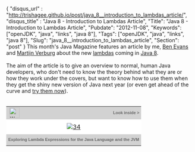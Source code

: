 {
 "disqus_url" : "http://trishagee.github.io/post/java_8__introduction_to_lambdas_article/",
 "disqus_title" : "Java 8 - Introduction to Lambdas Article",
 "Title": "Java 8 - Introduction to Lambdas Article",
 "Pubdate": "2012-11-08",
 "Keywords": ["openJDK", "java", "links", "java 8"],
 "Tags": ["openJDK", "java", "links", "java 8"],
 "Slug": "java_8__introduction_to_lambdas_article",
 "Section": "post"
}
This month's Java Magazine features an article by me, <a href="https://twitter.com/kittylyst">Ben Evans</a> and <a href="https://twitter.com/karianna">Martijn Verburg</a> about the new <a href="http://openjdk.java.net/projects/lambda/">lambdas</a>&nbsp;coming in <a href="http://jdk8.java.net/">Java 8</a>.<br /><br />The aim of the article is to give an overview to normal, human Java developers, who don't need to know the theory behind what they are or how they work under the covers, but want to know how to use them when they get the shiny new version of Java next year (or even get ahead of the curve and <a href="http://jdk8.java.net/lambda/">try them now</a>).<br /><br /><table align="center" border="0" cellpadding="0" cellspacing="0">            <tbody><tr style="background-color: #d2d2d2; height: 30px;">                <td><img align="left" alt="www.oracle.com/javamagazine" class="navlogo" height="28" src="http://images-cdn.dashdigital.com/javamagazine/include/icons/navbar_logo.gif?lm=1352311955000" />                </td>                <td align="right" style="color: #666666; font-family: tahoma, sans-serif; font-size: 11px; font-weight: bold; line-height: 15px; padding-right: 5px;"><span id="top_right_text">Look inside &gt;</span>                </td>             </tr><tr style="background-color: white;">                <td align="center" colspan="2" style="padding: 10px 0px;"><a href="http://www.oraclejavamagazine-digital.com/javamagazine/20121112?pg=35" onclick="window.open('http://www.oraclejavamagazine-digital.com/javamagazine/20121112?pg=35','sharewidget','toolbar=no,menubar=no,resizable=yes,scrollbars=yes,left=0,top=0,width='+(screen.width-10)+',height='+(screen.height-10)+'');return false;" target="_blank" title="View Magazine">                  <img alt="34" border="0" src="http://images-cdn.dashdigital.com/javamagazine/20121112/data/imgpages/smtn/0035_egfgcb.gif?lm=1352311955000" />                </a>                </td>            </tr><tr style="background-color: #d2d2d2; height: 30px;">                <td align="center" colspan="2" style="color: #666666; font-family: tahoma, sans-serif; font-size: 11px; font-weight: bold; line-height: 15px;"><span id="bottom_text">Exploring Lambda Expressions for the Java Language and the JVM</span>                </td>            </tr></tbody></table>
